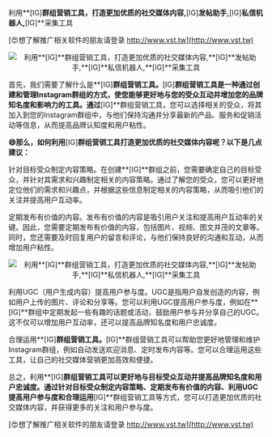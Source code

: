 利用**[IG]**群组营销工具，打造更加优质的社交媒体内容,**[IG]**发帖助手,**[IG]**私信机器人,**[IG]**采集工具

[😍想了解推广相关软件的朋友请登录 http://www.vst.tw](http://www.vst.tw)

 <center><img src="https://vst.tw/MP4/tuiguang/png/0.png" alt="利用**[IG]**群组营销工具，打造更加优质的社交媒体内容,**[IG]**发帖助手,**[IG]**私信机器人,**[IG]**采集工具"></center>

首先，我们需要了解什么是**[IG]**群组营销工具。**[IG]**群组营销工具是一种通过创建和管理Instagram群组的方式，使您能够更好地与您的受众互动并增加您的品牌知名度和影响力的工具。通过**[IG]**群组营销工具，您可以选择相关的受众，将其加入到您的Instagram群组中，与他们保持沟通并分享最新的产品、服务和促销活动等信息，从而提高品牌认知度和用户粘性。

**😄那么，如何利用**[IG]**群组营销工具打造更加优质的社交媒体内容呢？以下是几点建议：**

针对目标受众制定内容策略。在创建**[IG]**群组之前，您需要确定自己的目标受众，并针对其需求和兴趣制定相关的内容策略。通过了解您的受众，您可以更好地定位他们的需求和兴趣点，并根据这些信息制定相关的内容策略，从而吸引他们的关注并提高用户互动率。

定期发布有价值的内容。发布有价值的内容是吸引用户关注和提高用户互动率的关键。因此，您需要定期发布有价值的内容，包括图片、视频、图文并茂的文章等。同时，您还需要及时回复用户的留言和评论，与他们保持良好的沟通和互动，从而增加用户粘性。

 <center><img src="https://vst.tw/MP4/tuiguang/png/2.png" alt="利用**[IG]**群组营销工具，打造更加优质的社交媒体内容,**[IG]**发帖助手,**[IG]**私信机器人,**[IG]**采集工具"></center>

利用UGC（用户生成内容）提高用户参与度。UGC是指用户自发创造的内容，例如用户上传的图片、评论和分享等。您可以利用UGC提高用户参与度，例如在**[IG]**群组中定期发起一些有趣的话题或活动，鼓励用户参与并分享自己的UGC。这不仅可以增加用户互动率，还可以提高品牌知名度和用户忠诚度。

合理运用**[IG]**群组营销工具。**[IG]**群组营销工具可以帮助您更好地管理和维护Instagram群组，例如自动发送欢迎消息、定时发布内容等。您可以合理运用这些工具，让自己的社交媒体营销更加高效和便捷。

总之，利用**[IG]**群组营销工具可以更好地与目标受众互动并提高品牌知名度和用户忠诚度。通过针对目标受众制定内容策略、定期发布有价值的内容、利用UGC提高用户参与度和合理运用**[IG]**群组营销工具等方式，您可以打造更加优质的社交媒体内容，并获得更多的关注和用户参与度。

[😍想了解推广相关软件的朋友请登录 http://www.vst.tw](http://www.vst.tw)



